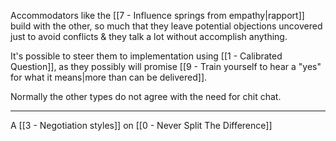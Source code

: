 Accommodators like the [[7 - Influence springs from empathy|rapport]] build with the other, so much that they leave potential objections uncovered just to avoid conflicts & they talk a lot without accomplish anything.

It's possible to steer them to implementation using [[1 - Calibrated Question]], as they possibly will promise [[9 - Train yourself to hear a "yes" for what it means|more than can be delivered]].

Normally the other types do not agree with the need for chit chat.

---

A [[3 - Negotiation styles]] on [[0 - Never Split The Difference]]
